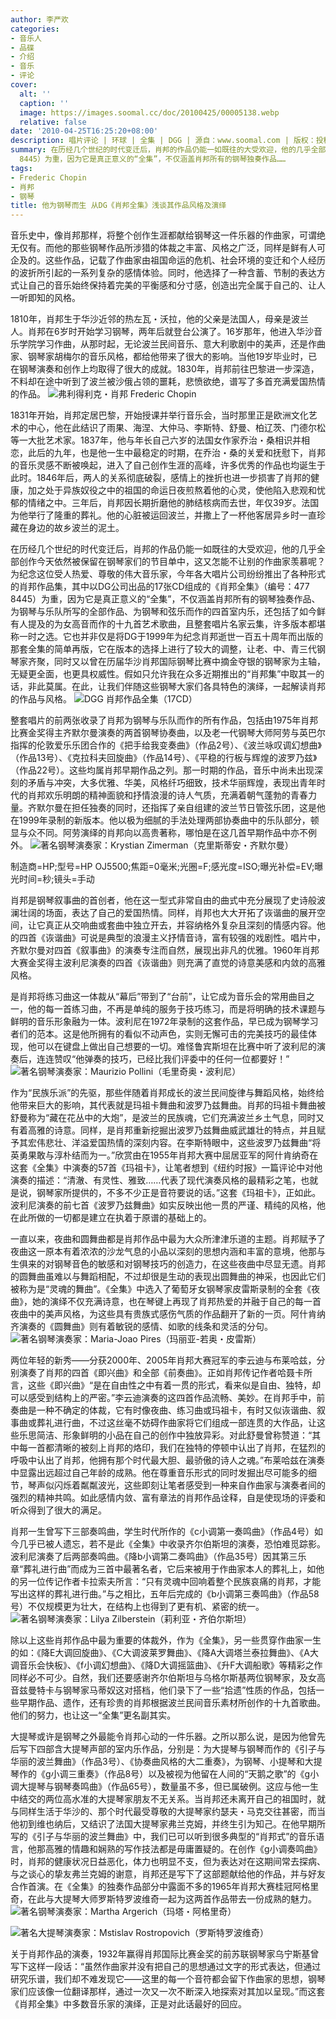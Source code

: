 ```yaml
---
author: 李严欢
categories:
- 音乐人
- 品碟
- 介绍
- 音乐
- 评论
cover:
  alt: ''
  caption: ''
  image: https://images.soomal.cc/doc/20100425/00005138.webp
  relative: false
date: '2010-04-25T16:25:20+08:00'
description: 唱片评论 | 环球 | 全集 | DGG | 源自：www.soomal.com | 版权：投稿 |  平均/总评分：09.00/45
summary: 在历经几个世纪的时代变迁后，肖邦的作品仍能一如既往的大受欢迎，他的几乎全部创作今天依然被保留在钢琴家们的节目单中，这又怎能不让别的作曲家羡慕呢？为纪念这位受人热爱、尊敬的伟大音乐家，今年各大唱片公司纷纷推出了各种形式的肖邦作品集，其中以DG公司出品的17张CD组成的《肖邦全集》（编号：477
  8445）为重，因为它是真正意义的“全集”，不仅涵盖肖邦所有的钢琴独奏作品……
tags:
- Frederic Chopin
- 肖邦
- 钢琴
title: 他为钢琴而生 从DG《肖邦全集》浅谈其作品风格及演绎
---
```


音乐史中，像肖邦那样，将整个创作生涯都献给钢琴这一件乐器的作曲家，可谓绝无仅有。而他的那些钢琴作品所涉猎的体裁之丰富、风格之广泛，同样是鲜有人可企及的。这些作品，记载了作曲家由祖国命运的危机、社会环境的变迁和个人经历的波折所引起的一系列复杂的感情体验。同时，他选择了一种含蓄、节制的表达方式让自己的音乐始终保持着完美的平衡感和分寸感，创造出完全属于自己的、让人一听即知的风格。

1810年，肖邦生于华沙近邻的热左瓦・沃拉，他的父亲是法国人，母亲是波兰人。肖邦在6岁时开始学习钢琴，两年后就登台公演了。16岁那年，他进入华沙音乐学院学习作曲，从那时起，无论波兰民间音乐、意大利歌剧中的美声，还是作曲家、钢琴家胡梅尔的音乐风格，都给他带来了很大的影响。当他19岁毕业时，已在钢琴演奏和创作上均取得了很大的成就。1830年，肖邦前往巴黎进一步深造，不料却在途中听到了波兰被沙俄占领的噩耗，悲愤欲绝，谱写了多首充满爱国热情的作品。
![弗利得利克・肖邦 Frederic Chopin](https://images.soomal.cc/doc/20100228/00004219.webp)





1831年开始，肖邦定居巴黎，开始授课并举行音乐会，当时那里正是欧洲文化艺术的中心，他在此结识了雨果、海涅、大仲马、李斯特、舒曼、柏辽茨、门德尔松等一大批艺术家。1837年，他与年长自己六岁的法国女作家乔治・桑相识并相恋，此后的九年，也是他一生中最稳定的时期，在乔治・桑的关爱和抚慰下，肖邦的音乐灵感不断被唤起，进入了自己创作生涯的高峰，许多优秀的作品也均诞生于此时。1846年后，两人的关系彻底破裂，感情上的挫折也进一步损害了肖邦的健康，加之处于异族奴役之中的祖国的命运日夜煎熬着他的心灵，使他陷入悲观和忧郁的情绪之中。三年后，肖邦因长期折磨他的肺结核病而去世，年仅39岁。法国为他举行了隆重的葬礼。他的心脏被运回波兰，并撒上了一杯他客居异乡时一直珍藏在身边的故乡波兰的泥土。

在历经几个世纪的时代变迁后，肖邦的作品仍能一如既往的大受欢迎，他的几乎全部创作今天依然被保留在钢琴家们的节目单中，这又怎能不让别的作曲家羡慕呢？为纪念这位受人热爱、尊敬的伟大音乐家，今年各大唱片公司纷纷推出了各种形式的肖邦作品集，其中以DG公司出品的17张CD组成的《肖邦全集》（编号：477 8445）为重，因为它是真正意义的“全集”，不仅涵盖肖邦所有的钢琴独奏作品、为钢琴与乐队所写的全部作品、为钢琴和弦乐而作的四首室内乐，还包括了如今鲜有人提及的为女高音而作的十九首艺术歌曲，且整套唱片名家云集，许多版本都堪称一时之选。它也并非仅是将DG于1999年为纪念肖邦逝世一百五十周年而出版的那套全集的简单再版，它在版本的选择上进行了较大的调整，让老、中、青三代钢琴家齐聚，同时又以曾在历届华沙肖邦国际钢琴比赛中摘金夺银的钢琴家为主轴，无疑更全面，也更具权威性。假如只允许我在众多近期推出的“肖邦集”中取其一的话，非此莫属。在此，让我们伴随这些钢琴大家们各具特色的演绎，一起解读肖邦的作品与风格。
![DGG 肖邦作品全集（17CD）](https://images.soomal.cc/doc/20100425/00005138.webp)





整套唱片的前两张收录了肖邦为钢琴与乐队而作的所有作品，包括由1975年肖邦比赛金奖得主齐默尔曼演奏的两首钢琴协奏曲，以及老一代钢琴大师阿劳与英巴尔指挥的伦敦爱乐乐团合作的《把手给我变奏曲》（作品2号）、《波兰咏叹调幻想曲》（作品13号）、《克拉科夫回旋曲》（作品14号）、《平稳的行板与辉煌的波罗乃兹》（作品22号）。这些均属肖邦早期作品之列。那一时期的作品，音乐中尚未出现深刻的矛盾与冲突，大多优雅、华美，风格纤巧细致，技术华丽辉煌，表现出青年时代的肖邦欢乐明朗的精神面貌和抒情浪漫的诗人气质，充满着朝气蓬勃的青春力量。齐默尔曼在担任独奏的同时，还指挥了亲自组建的波兰节日管弦乐团，这是他在1999年录制的新版本。他以极为细腻的手法处理两部协奏曲中的乐队部分，顿显与众不同。阿劳演绎的肖邦向以高贵著称，哪怕是在这几首早期作品中亦不例外。
![著名钢琴演奏家：Krystian Zimerman（克里斯蒂安・齐默尔曼）](https://images.soomal.cc/doc/20100425/00005139.webp)

制造商=HP;型号=HP OJ5500;焦距=0毫米;光圈=F;感光度=ISO;曝光补偿=EV;曝光时间=秒;镜头=手动



肖邦是钢琴叙事曲的首创者，他在这一型式非常自由的曲式中充分展现了史诗般波澜壮阔的场面，表达了自己的爱国热情。同样，肖邦也大大开拓了诙谐曲的展开空间，让它真正从交响曲或套曲中独立开去，并容纳格外复杂且深刻的情感内容。他的四首《诙谐曲》可说是典型的浪漫主义抒情音诗，富有较强的戏剧性。唱片中，齐默尔曼对四首《叙事曲》的演奏专注而自然，展现出非凡的优雅。1960年肖邦大赛金奖得主波利尼演奏的四首《诙谐曲》则充满了直觉的诗意美感和内敛的高雅风格。

是肖邦将练习曲这一体裁从“幕后”带到了“台前”，让它成为音乐会的常用曲目之一，他的每一首练习曲，不再是单纯的服务于技巧练习，而是将明确的技术课题与鲜明的音乐形象融为一体。波利尼在1972年录制的这套作品，早已成为钢琴学习者们的范本。这是他所拥有的看似不动声色，实则无懈可击的完美技巧的最佳体现，他可以在键盘上做出自己想要的一切。难怪鲁宾斯坦在比赛中听了波利尼的演奏后，连连赞叹“他弹奏的技巧，已经比我们评委中的任何一位都要好！” 
![著名钢琴演奏家：Maurizio Pollini（毛里奇奥・波利尼）](https://images.soomal.cc/doc/20100425/00005140.webp)





作为“民族乐派”的先驱，那些伴随着肖邦成长的波兰民间旋律与舞蹈风格，始终给他带来巨大的影响，其代表就是玛祖卡舞曲和波罗乃兹舞曲。肖邦的玛祖卡舞曲被舒曼称为“藏在花丛中的大炮”，是波兰的民族魂，它们充满波兰乡土气息，同时又有着高雅的诗意。同样，是肖邦重新挖掘出波罗乃兹舞曲威武雄壮的特点，并且赋予其宏伟悲壮、洋溢爱国热情的深刻内容。在李斯特眼中，这些波罗乃兹舞曲“将英勇果敢与淳朴结而为一。”欣赏由在1955年肖邦大赛中屈居亚军的阿什肯纳奇在这套《全集》中演奏的57首《玛祖卡》，让笔者想到《纽约时报》一篇评论中对他演奏的描述：“清澈、有灵性、雅致……代表了现代演奏风格的最精彩之笔，也就是说，钢琴家所提供的，不多不少正是音符要说的话。”这套《玛祖卡》，正如此。波利尼演奏的前七首《波罗乃兹舞曲》如实反映出他一贯的严谨、精纯的风格，他在此所做的一切都是建立在执着于原谱的基础上的。

一直以来，夜曲和圆舞曲都是肖邦作品中最为大众所津津乐道的主题。肖邦赋予了夜曲这一原本有着浓浓的沙龙气息的小品以深刻的思想内涵和丰富的意境，他那与生俱来的对钢琴音色的敏感和对钢琴技巧的创造力，在这些夜曲中尽显无遗。肖邦的圆舞曲虽难以与舞蹈相配，不过却很是生动的表现出圆舞曲的神采，也因此它们被称为是“灵魂的舞曲”。《全集》中选入了葡萄牙女钢琴家皮雷斯录制的全套《夜曲》，她的演绎不仅充满诗意，也在琴键上再现了肖邦热爱的并融于自己的每一首夜曲中的美声风格，为这些具有贵族式感伤气质的作品翻开了新的一页。阿什肯纳齐演奏的《圆舞曲》则有着敏锐的感情、如歌的线条和灵活的分句。
![著名钢琴演奏家：Maria-Joao Pires（玛丽亚-若奥・皮雷斯）](https://images.soomal.cc/doc/20100425/00005141.webp)





两位年轻的新秀――分获2000年、2005年肖邦大赛冠军的李云迪与布莱哈兹，分别演奏了肖邦的四首《即兴曲》和全部《前奏曲》。正如肖邦传记作者哈聂卡所言，这些《即兴曲》“是在自由性之中有着一贯的形式，看来似是自由、独特，却可以感受到结构上的严密。”李云迪演奏的这四首作品流畅、美妙。在肖邦手中，前奏曲是一种不确定的体裁，它有时像夜曲、练习曲或玛祖卡，有时又似诙谐曲、叙事曲或葬礼进行曲，不过这丝毫不妨碍作曲家将它们组成一部连贯的大作品，让这些乐思简洁、形象鲜明的小品在自己的创作中独放异彩。对此舒曼曾称赞道：“其中每一首都清晰的被刻上肖邦的烙印，我们在独特的停顿中认出了肖邦，在猛烈的呼吸中认出了肖邦，他拥有那个时代最大胆、最骄傲的诗人之魂。”布莱哈兹在演奏中显露出远超过自己年龄的成熟。他在尊重音乐形式的同时发掘出尽可能多的细节，琴声似闪烁着粼粼波光，这些即刻让笔者感受到一种来自作曲家与演奏者间的强烈的精神共鸣。如此感情内敛、富有章法的肖邦作品诠释，自是使现场的评委和听众得到了很大的满足。

肖邦一生曾写下三部奏鸣曲，学生时代所作的《c小调第一奏鸣曲》（作品4号）如今几乎已被人遗忘，若不是此《全集》中收录齐尔伯斯坦的演奏，恐怕难觅踪影。波利尼演奏了后两部奏鸣曲。《降b小调第二奏鸣曲》（作品35号）因其第三乐章“葬礼进行曲”而成为三首中最著名者，它后来被用于作曲家本人的葬礼上，如他的另一位传记作者卡拉索夫所言：“只有灵魂中回响着整个民族哀痛的肖邦，才能写出这样的葬礼进行曲。”与之相比，五年后完成的《b小调第三奏鸣曲》（作品58号）不仅规模更为壮大，在结构上也得到了更有机、紧密的统一。
![著名钢琴演奏家：Lilya Zilberstein（莉利亚・齐伯尔斯坦）](https://images.soomal.cc/doc/20100425/00005144.webp)





除以上这些肖邦作品中最为重要的体裁外，作为《全集》，另一些贯穿作曲家一生的如：《降E大调回旋曲》、《C大调波莱罗舞曲》、《降A大调塔兰泰拉舞曲》、《A大调音乐会快板》、《f小调幻想曲》、《降D大调摇篮曲》、《升F大调船歌》等精彩之作同样必不可少。自然，我们还要感谢齐尔伯斯坦与乌格尔斯基两位钢琴家，及女高音兹曼特卡与钢琴家马蒂奴这对搭档，他们录下了一些“拾遗”性质的作品，包括一些早期作品、遗作，还有珍贵的肖邦根据波兰民间音乐素材所创作的十九首歌曲。他们的努力，也让这一“全集”更名副其实。

大提琴或许是钢琴之外最能令肖邦心动的一件乐器。之所以那么说，是因为他曾先后写下四部含大提琴声部的室内乐作品，分别是：为大提琴与钢琴而作的《引子与华丽的波兰舞曲》（作品3号）、《协奏曲风格的大二重奏》，为钢琴、小提琴和大提琴作的《g小调三重奏》（作品8号）以及被视为他留在人间的“天鹅之歌”的《g小调大提琴与钢琴奏鸣曲》（作品65号），数量虽不多，但已属破例。这应与他一生中结交的两位高水准的大提琴家朋友不无关系。当肖邦还未离开自己的祖国时，就与同样生活于华沙的、那个时代最受尊敬的大提琴家约瑟夫・马克交往甚密，而当他初到维也纳后，又结识了法国大提琴家弗兰克姆，并终生引为知己。在他早期所写的《引子与华丽的波兰舞曲》中，我们已可以听到很多典型的“肖邦式”的音乐语言，他那高雅的情趣和娴熟的写作技法都是毋庸置疑的。在创作《g小调奏鸣曲》时，肖邦的健康状况日益恶化，体力也明显不支，但为表达对在这期间常去探病、与之谈心的挚友弗兰克姆的谢意，肖邦还是写下了这部题献给他的作品，并与好友合作首演。在《全集》的独奏作品部分中露面不多的1965年肖邦大赛桂冠阿格里奇，在此与大提琴大师罗斯特罗波维奇一起为这两首作品带去一份成熟的魅力。
![著名钢琴演奏家：Martha Argerich（玛塔・阿格里奇）](https://images.soomal.cc/doc/20100425/00005142.webp)




![著名大提琴演奏家：Mstislav Rostropovich（罗斯特罗波维奇）](https://images.soomal.cc/doc/20100425/00005143.webp)





关于肖邦作品的演奏，1932年赢得肖邦国际比赛金奖的前苏联钢琴家乌宁斯基曾写下这样一段话：“虽然作曲家并没有把自己的思想通过文字的形式表达，但通过研究乐谱，我们却不难发现它――这里的每一个音符都会留下作曲家的思想，钢琴家们应该像一位翻译那样，通过一次又一次不断深入地探索对其加以呈现。”而这套《肖邦全集》中多数音乐家的演绎，正是对此话最好的回应。